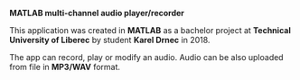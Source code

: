 **MATLAB multi-channel audio player/recorder**

This application was created in **MATLAB** as a bachelor project at **Technical University of Liberec** by student **Karel Drnec** in 2018.

The app can record, play or modify an audio.
Audio can be also uploaded from file in **MP3/WAV** format.
